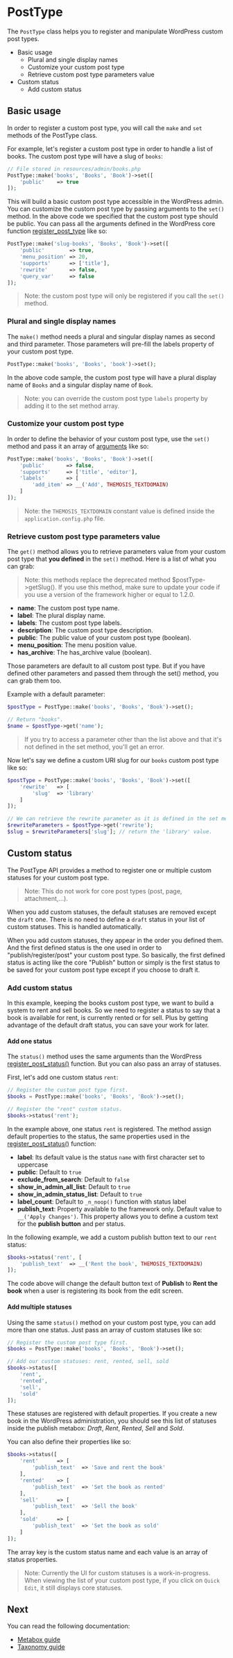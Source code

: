 PostType
========

The `PostType` class helps you to register and manipulate WordPress custom post types.

- Basic usage
	- Plural and single display names
	- Customize your custom post type
	- Retrieve custom post type parameters value
- Custom status
	- Add custom status

Basic usage
-----------

In order to register a custom post type, you will call the `make` and `set` methods of the PostType class.

For example, let's register a custom post type in order to handle a list of books. The custom post type will have a slug of `books`:

```php
// File stored in resources/admin/books.php
PostType::make('books', 'Books', 'Book')->set([
    'public'	=> true
]);
```

This will build a basic custom post type accessible in the WordPress admin. You can customize the custom post type by passing arguments to the `set()` method. In the above code we specified that the custom post type should be public. You can pass all the arguments defined in the WordPress core function [register_post_type](https://codex.wordpress.org/Function_Reference/register_post_type#Arguments) like so:

```php
PostType::make('slug-books', 'Books', 'Book')->set([
    'public'        => true,
    'menu_position' => 20,
    'supports'      => ['title'],
    'rewrite'       => false,
    'query_var'     => false
]);
```

> Note: the custom post type will only be registered if you call the `set()` method.

### Plural and single display names

The `make()` method needs a plural and singular display names as second and third parameter. Those parameters will pre-fill the labels property of your custom post type.

```php
PostType::make('books', 'Books', 'book')->set();
```

In the above code sample, the custom post type will have a plural display name of `Books` and a singular display name of `Book`.

> Note: you can override the custom post type `labels` property by adding it to the set method array.

### Customize your custom post type

In order to define the behavior of your custom post type, use the `set()` method and pass it an array of [arguments](https://codex.wordpress.org/Function_Reference/register_post_type#Arguments) like so:

```php
PostType::make('books', 'Books', 'Book')->set([
    'public'       => false,
    'supports'     => ['title', 'editor'],
    'labels'       => [
        'add_item' => __('Add', THEMOSIS_TEXTDOMAIN)
    ]
]);
```

> Note: the `THEMOSIS_TEXTDOMAIN` constant value is defined inside the `application.config.php` file.

### Retrieve custom post type parameters value

The `get()` method allows you to retrieve parameters value from your custom post type that **you defined** in the `set()` method. Here is a list of what you can grab:

> Note: this methods replace the deprecated method $postType->getSlug(). If you use this method, make sure to update your code if you use a version of the framework higher or equal to 1.2.0.

- **name**: The custom post type name. 
- **label**: The plural display name.
- **labels**: The custom post type labels.
- **description**: The custom post type description.
- **public**: The public value of your custom post type (boolean).
- **menu_position**: The menu position value.
- **has_archive**: The has_archive value (boolean).

Those parameters are default to all custom post type. But if you have defined other parameters and passed them through the set() method, you can grab them too.

Example with a default parameter:

```php
$postType = PostType::make('books', 'Books', 'Book')->set();

// Return "books".
$name = $postType->get('name');
```

> If you try to access a parameter other than the list above and that it's not defined in the set method, you'll get an error.

Now let's say we define a custom URI slug for our `books` custom post type like so:

```php
$postType = PostType::make('books', 'Books', 'Book')->set([
	'rewrite'	=> [
		'slug'	=> 'library'
	]
]);

// We can retrieve the rewrite parameter as it is defined in the set method.
$rewriteParameters = $postType->get('rewrite');
$slug = $rewriteParameters['slug']; // return the 'library' value.
```

Custom status
-------------

The PostType API provides a method to register one or multiple custom statuses for your custom post type.

> Note: This do not work for core post types (post, page, attachment,...).

When you add custom statuses, the default statuses are removed except the `draft` one. There is no need to define a `draft` status in your list of custom statuses. This is handled automatically.

When you add custom statuses, they appear in the order you defined them. And the first defined status is the one used in order to "publish/register/post" your custom post type. So basically, the first defined status is acting like the core "Publish" button or simply is the first status to be saved for your custom post type except if you choose to draft it.

### Add custom status

In this example, keeping the books custom post type, we want to build a system to rent and sell books. So we need to register a status to say that a book is available for rent, is currently rented or for sell. Plus by getting advantage of the default draft status, you can save your work for later.

#### Add one status

The `status()` method uses the same arguments than the WordPress [register_post_status()](https://codex.wordpress.org/Function_Reference/register_post_status) function. But you can also pass an array of statuses.

First, let's add one custom status `rent`:

```php
// Register the custom post type first.
$books = PostType::make('books', 'Books', 'Book')->set();

// Register the "rent" custom status.
$books->status('rent');
```

In the example above, one status `rent` is registered. The method assign default properties to the status, the same properties used in the [register_post_status()](https://codex.wordpress.org/Function_Reference/register_post_status) function:

- **label**: Its default value is the status `name` with first character set to uppercase
- **public**: Default to `true`
- **exclude\_from\_search**: Default to `false`
- **show\_in\_admin\_all\_list**: Default to `true`
- **show\_in\_admin\_status\_list**: Default to `true`
- **label\_count**: Default to `_n_noop()` function with status label
- **publish\_text**: Property available to the framework only. Default value to `__('Apply Changes')`. This property allows you to define a custom text for the **publish button** and per status.

In the following example, we add a custom publish button text to our `rent` status:

```php
$books->status('rent', [
	'publish_text'	=> __('Rent the book', THEMOSIS_TEXTDOMAIN)
]);
```

The code above will change the default button text of **Publish** to **Rent the book** when a user is registering its book from the edit screen.

#### Add multiple statuses

Using the same `status()` method on your custom post type, you can add more than one status. Just pass an array of custom statuses like so:

```php
// Register the custom post type first.
$books = PostType::make('books', 'Books', 'Book')->set();

// Add our custom statuses: rent, rented, sell, sold
$books->status([
	'rent',
	'rented',
	'sell',
	'sold'
]);
```

These statuses are registered with default properties. If you create a new book in the WordPress administration, you should see this list of statuses inside the publish metabox: _Draft_, _Rent_, _Rented_, _Sell_ and _Sold_.

You can also define their properties like so:

```php
$books->status([
	'rent'		=> [
		'publish_text'	=> 'Save and rent the book'
	],
	'rented'	=> [
		'publish_text'	=> 'Set the book as rented'
	],
	'sell'		=> [
		'publish_text'	=> 'Sell the book'
	],
	'sold'		=> [
		'publish_text'	=> 'Set the book as sold'
	]
]);
```
The array key is the custom status name and each value is an array of status properties.

> Note: Currently the UI for custom statuses is a work-in-progress. When viewing the list of your custom post type, if you click on `Quick Edit`, it still displays core statuses.

Next
----
You can read the following documentation:

* [Metabox guide](http://framework.themosis.com/docs/metabox/)
* [Taxonomy guide](http://framework.themosis.com/docs/taxonomy/)